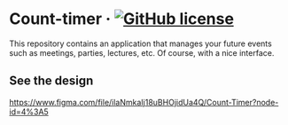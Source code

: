 # Count-timer &middot; [![GitHub license](https://img.shields.io/github/license/pedro-henrique-sb/count-timer?color=%2334CB84&style=flat-square)](https://github.com/pedro-henrique-sb/count-timer/blob/main/LICENSE)
This repository contains an application that manages your future events such as meetings, parties, lectures, etc. Of course, with a nice interface.

## See the design
https://www.figma.com/file/ilaNmkaIj18uBHOjidUa4Q/Count-Timer?node-id=4%3A5
